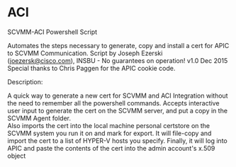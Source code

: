# ACI

SCVMM-ACI Powershell Script

Automates the steps necessary to generate, copy and install a cert for APIC to SCVMM Communication.
Script by Joseph Ezerski (joezersk@cisco.com), INSBU - No guarantees on operation! v1.0 Dec 2015
Special thanks to Chris Paggen for the APIC cookie code.

Description:

A quick way to generate a new cert for SCVMM and ACI Integration without the need to remember all the powershell commands. 
Accepts interactive user input to generate the cert on the SCVMM server, and put a copy in the SCVMM Agent folder.  
Also imports the cert into the local machine personal certstore on the SCVMM system you run it on and mark for export.
It will file-copy and import the cert to a list of HYPER-V hosts you specify.
Finally, it will log into APIC and paste the contents of the cert into the admin account's x.509 object
